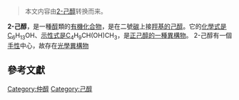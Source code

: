 > 本文内容由[2-己醇](https://zh.wikipedia.org/wiki/2-己醇)转换而来。


**2-己醇**，是一種[醇](../Page/醇.md "wikilink")類的[有機化合物](https://zh.wikipedia.org/wiki/有機化合物 "wikilink")，是在二號[碳](../Page/碳.md "wikilink")上接[羥基的](https://zh.wikipedia.org/wiki/羥基 "wikilink")[己醇](../Page/己醇.md "wikilink")。它的[化學式是C](https://zh.wikipedia.org/wiki/化學式 "wikilink")<sub>6</sub>H<sub>13</sub>OH、[示性式是C](https://zh.wikipedia.org/wiki/示性式 "wikilink")<sub>4</sub>H<sub>9</sub>CH(OH)CH<sub>3</sub>，是[正己醇的一種](https://zh.wikipedia.org/wiki/正己醇 "wikilink")[異構物](https://zh.wikipedia.org/wiki/異構物 "wikilink")。 2-己醇有一個[手性](../Page/手性.md "wikilink")中心，故存在[光學異構物](https://zh.wikipedia.org/wiki/光學異構物 "wikilink")

## 參考文獻

[Category:仲醇](https://zh.wikipedia.org/wiki/Category:仲醇 "wikilink") [Category:己醇](https://zh.wikipedia.org/wiki/Category:己醇 "wikilink")